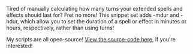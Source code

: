 Tired of manually calculating how many turns your extended spells and effects should last for? Fret no more! This snippet set adds -mdur and -hdur, which allow you to set the duration of a spell or effect in minutes or hours, respectively, rather than using turns!

My scripts are all open-source! [View the source-code here](https://github.com/Undeemiss/Avrae-Scripts), if you're interested!